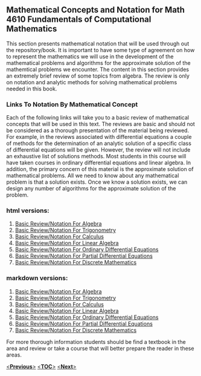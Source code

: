 ## Mathematical Concepts and Notation for Math 4610 Fundamentals of Computational Mathematics

This section presents mathematical notation that will be used through out the repository/book. It is important to have some type
of agreement on how to represent the mathematics we will use in the development of the mathematical problems and algorithms for
the approximate solution of the mathemtical problems we encounter. The content in this section provides an extremely brief 
review of some topics from algebra. The review is only on notation and analytic methods for solving mathematical problems needed 
in this book.

### Links To Notation By Mathematical Concept

Each of the following links will take you to a basic review of mathematical concepts that will be used in this text. The reviews
are basic and should not be considered as a thorough presentation of the material being reviewed. For example, in the reviews
associated with differential equations a couple of methods for the determination of an analytic solution of a specific class of
differential equations will be given. However, the review will not include an exhaustive list of solutions methods. Most
students in this course will have taken courses in ordinary differential equations and linear algebra. In addition, the
primary concern of this material is the approximate solution of mathematical problems. All we need to know about any
mathematical problem is that a solution exists. Once we know a solution exists, we can design any number of algorithms for the
approximate solution of the problem.

### html versions:

1. [Basic Review/Notation For Algebra](https://jvkoebbe.github.io/math4610/basicReview/algebra.html)
2. [Basic Review/Notation For Trigonometry](https://jvkoebbe.github.io/math4610/basicReview/trigonometry.html)
3. [Basic Review/Notation For Calculus](https://jvkoebbe.github.io/math4610/basicReview/calculus.html)
4. [Basic Review/Notation For Linear Algebra](https://jvkoebbe.github.io/math4610/basicReview/linalg.html)
5. [Basic Review/Notation For Ordinary Differential Equations](https://jvkoebbe.github.io/math4610/basicReview/ode.html)
6. [Basic Review/Notation For Partial Differential Equations](https://jvkoebbe.github.io/math4610/basicReview/pde.html)
7. [Basic Review/Notation For Discrete Mathematics](https://jvkoebbe.github.io/math4610/basicReview/discrete.html)

### markdown versions:

1. [Basic Review/Notation For Algebra](https://jvkoebbe.github.io/math4610/basicReview/algebra)
2. [Basic Review/Notation For Trigonometry](https://jvkoebbe.github.io/math4610/basicReview/trigonometry)
3. [Basic Review/Notation For Calculus](https://jvkoebbe.github.io/math4610/basicReview/calculus)
4. [Basic Review/Notation For Linear Algebra](https://jvkoebbe.github.io/math4610/basicReview/linalg)
5. [Basic Review/Notation For Ordinary Differential Equations](https://jvkoebbe.github.io/math4610/basicReview/ode)
6. [Basic Review/Notation For Partial Differential Equations](https://jvkoebbe.github.io/math4610/basicReview/pde)
7. [Basic Review/Notation For Discrete Mathematics](https://jvkoebbe.github.io/math4610/basicReview/discrete)

For more thorough information students should be find a textbook in the area and review or take a course that will better
prepare the reader in these areas.

 [<**Previous**>](https://jvkoebbe.github.io/math4610/frontMatter/preface)
 [<**TOC**>](https://jvkoebbe.github.io/math4610/frontMatter/tableOfContents)
 [<**Next**>](https://jvkoebbe.github.io/math4610/chapter_01)
